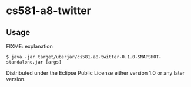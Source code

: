 # cs581-a8-twitter

## Usage

FIXME: explanation

    $ java -jar target/uberjar/cs581-a8-twitter-0.1.0-SNAPSHOT-standalone.jar [args]


Distributed under the Eclipse Public License either version 1.0 or any later version.
